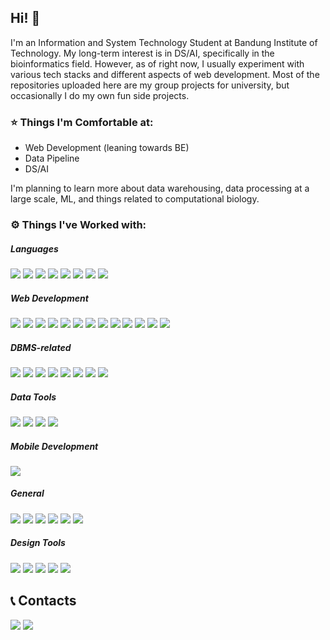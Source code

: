 ## Hi! 👋
I'm an Information and System Technology Student at Bandung Institute of Technology. My long-term interest is in DS/AI, specifically in the bioinformatics field. However, as of right now, I usually experiment with various tech stacks and different aspects of web development. Most of the repositories uploaded here are my group projects for university, but occasionally I do my own fun side projects.

### ⭐ Things I'm Comfortable at:
- Web Development (leaning towards BE)
- Data Pipeline
- DS/AI

I'm planning to learn more about data warehousing, data processing at a large scale, ML, and things related to computational biology.

### ⚙️ Things I've Worked with:
  <h5>Languages</h5>
  <p>
  <img src="https://img.shields.io/badge/-C-333333?style=flat-square&logo=c">
  <img src="https://img.shields.io/badge/-JavaScript-333333?style=flat-square&logo=javascript">
  <img src="https://img.shields.io/badge/-TypeScript-333333?style=flat-square&logo=typescript">
  <img src="https://img.shields.io/badge/-Java-333333?style=flat-square&logo=java">
  <img src="https://img.shields.io/badge/-SQL-333333?style=flat-square&logo=sql">
  <img src="https://img.shields.io/badge/-Python-333333?style=flat-square&logo=python">
  <img src="https://img.shields.io/badge/-Haskell-333333?style=flat-square&logo=haskell">
  <img src="https://img.shields.io/badge/-Bash-333333?style=flat-square&logo=gnubash">
</p>

<h5>Web Development</h5>
<p>
  <img src="https://img.shields.io/badge/-NodeJS-333333?style=flat-square&logo=node.js">
  <img src="https://img.shields.io/badge/-Express-333333?style=flat-square&logo=express">
  <img src="https://img.shields.io/badge/-Spring Boot-333333?style=flat-square&logo=springboot">
  <img src="https://img.shields.io/badge/-FastAPI-333333?style=flat-square&logo=fastapi">
  <img src="https://img.shields.io/badge/-tRPC-333333?style=flat-square&logo=tRPC">
  <img src="https://img.shields.io/badge/-React-333333?style=flat-square&logo=react">
  <img src="https://img.shields.io/badge/-Next-333333?style=flat-square&logo=next.js">
  <img src="https://img.shields.io/badge/-Tailwind-333333?style=flat-square&logo=tailwind-css">
  <img src="https://img.shields.io/badge/-Postman-333333?style=flat-square&logo=postman">
  <img src="https://img.shields.io/badge/-Insomnia-333333?style=flat-square&logo=insomnia">
  <img src="https://img.shields.io/badge/-Prisma-333333?style=flat-square&logo=prisma">
  <img src="https://img.shields.io/badge/-Drizzle-333333?style=flat-square&logo=drizzle">
  <img src="https://img.shields.io/badge/-Docker-333333?style=flat-square&logo=docker">
</p>

<h5>DBMS-related</h5>
<p>
  <img src="https://img.shields.io/badge/-MySQL-333333?style=flat-square&logo=mysql">
  <img src="https://img.shields.io/badge/-MariaDB-333333?style=flat-square&logo=mariadb">
  <img src="https://img.shields.io/badge/-PostgreSQL-333333?style=flat-square&logo=postgresql">
  <img src="https://img.shields.io/badge/-MongoDB-333333?style=flat-square&logo=mongodb">
  <img src="https://img.shields.io/badge/-OracleDB-333333?style=flat-square&logo=oracle">
  <img src="https://img.shields.io/badge/-Firebase-333333?style=flat-square&logo=firebase">
  <img src="https://img.shields.io/badge/-Supabase-333333?style=flat-square&logo=supabase">
  <img src="https://img.shields.io/badge/-Elastic-333333?style=flat-square&logo=elastic">
</p>

<h5>Data Tools</h5>
<p>
  <img src="https://img.shields.io/badge/-Kafka-333333?style=flat-square&logo=apache-kafka">
  <img src="https://img.shields.io/badge/-Debezium-333333?style=flat-square&logo=debezium">
  <img src="https://img.shields.io/badge/-Liquibase-333333?style=flat-square&logo=liquibase">
  <img src="https://img.shields.io/badge/-Tableau-333333?style=flat-square&logo=tableau">
</p>

<h5>Mobile Development</h5>
<p>
    <img src="https://img.shields.io/badge/React_Native-333333?style=flat-square&logo=react">
</p>

<h5>General</h5>
<p>
  <img src="https://img.shields.io/badge/-Ubuntu-333333?style=flat-square&logo=ubuntu">
  <img src="https://img.shields.io/badge/-Nginx-333333?style=flat-square&logo=nginx">
  <img src="https://img.shields.io/badge/-Git-333333?style=flat-square&logo=git">
  <img src="https://img.shields.io/badge/-GitHub-333333?style=flat-square&logo=github">
  <img src="https://img.shields.io/badge/-GitLab-333333?style=flat-square&logo=gitlab">
  <img src="https://img.shields.io/badge/-LaTeX-333333?style=flat-square&logo=latex">
</p>

<h5>Design Tools</h5>
<p>
  <img src="https://img.shields.io/badge/-Figma-333333?style=flat-square&logo=figma">
  <img src="https://img.shields.io/badge/-Affinity Products-333333?style=flat-square&logo=affinity">
  <img src="https://img.shields.io/badge/-Photoshop-333333?style=flat-square&logo=adobephotoshop">
  <img src="https://img.shields.io/badge/-After Effect-333333?style=flat-square&logo=adobeaftereffects">
  <img src="https://img.shields.io/badge/-Premiere Pro-333333?style=flat-square&logo=adobepremierepro">
</p>


## 📞 Contacts

<a href="https://www.linkedin.com/in/rayhanmp/"><img src="https://img.shields.io/badge/-rayhanmp-333333?style=flat-square&logo=Linkedin&logoColor=white/"></a>
<a href="https://www.instagram.com/rayhanmhw/"><img src="https://img.shields.io/badge/-@rayhanmhw-333333?style=flat-square&logo=instagram&logoColor=white/">


</p>
